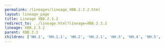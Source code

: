 ```yaml
---
permalink: /lineages/lineage_XBB.2.3.2.html
layout: lineage_page
title: Lineage XBB.2.3.2
redirect_to: ../lineage.html?lineage=XBB.2.3.2
lineage: XBB.2.3.2
parent: XBB.2.3
children: ['HH.1', 'HH.1.1', 'HH.2', 'HH.2.1', 'HH.3', 'HH.4', 'HH.5', 'HH.6', 'HH.7', 'HH.8', 'HH.8.1', 'XBB.2.3.2']
---
```


